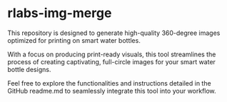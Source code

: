 # rlabs-img-merge

This repository is designed to generate high-quality 360-degree images optimized for printing on smart water bottles.

With a focus on producing print-ready visuals, this tool streamlines the process of creating captivating, full-circle images for your smart water bottle designs.

Feel free to explore the functionalities and instructions detailed in the GitHub readme.md to seamlessly integrate this tool into your workflow.
